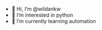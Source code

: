 - 👋 Hi, I’m @wildankw
- 👀 I’m interested in python
- 🌱 I’m currently learning automation

<!---
wildankw/wildankw is a ✨ special ✨ repository because its `README.md` (this file) appears on your GitHub profile.
You can click the Preview link to take a look at your changes.
--->
